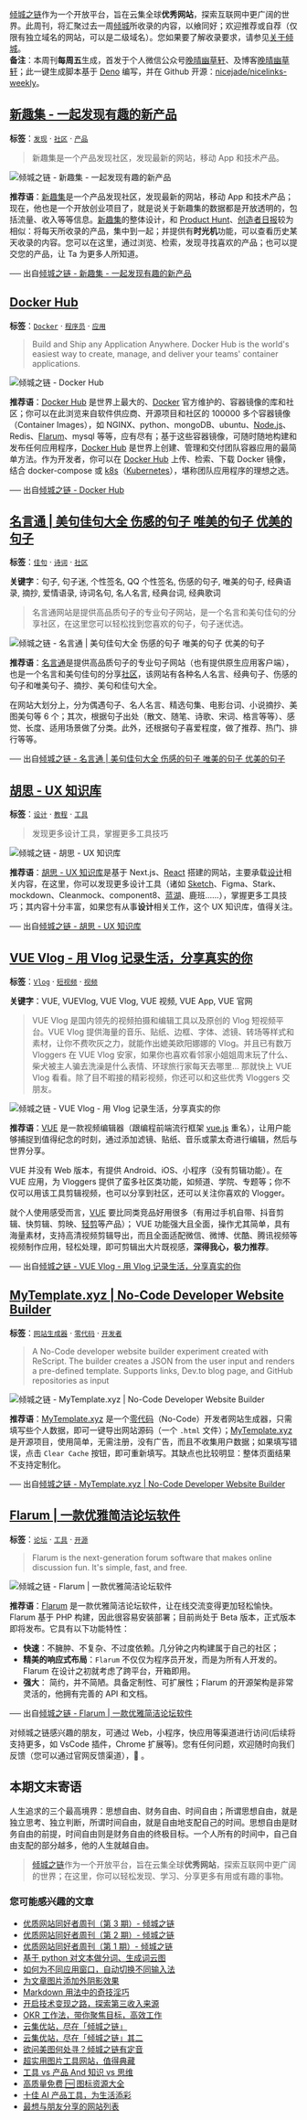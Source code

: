 [倾城之链](https://link.niceshare.site/)作为一个开放平台，旨在云集全球**优秀网站**，探索互联网中更广阔的世界。此周刊，将汇聚过去一周[倾城](https://site.lovejade.cn/?utm_source=weekly)所收录的内容，以飨同好；欢迎推荐或自荐（仅限有独立域名的网站，可以是二级域名）。您如果要了解收录要求，请参见[关于倾城](https://site.lovejade.cn/about?utm_source=weekly)。<br>
**备注**：本周刊**每周五**生成，首发于个人微信公众号[晚晴幽草轩](https://mp.weixin.qq.com/mp/appmsgalbum?__biz=MzI5MDIwMzM2Mg==&action=getalbum&album_id=1530765143352082433&scene=173&from_msgid=2650641087&from_itemidx=1&count=3#wechat_redirect)、及博客[晚晴幽草轩](https://www.jeffjade.com)；此一键生成脚本基于 [Deno](https://site.lovejade.cn/post/602d30aad099ff5688618591) 编写，并在 Github 开源：[nicejade/nicelinks-weekly](https://github.com/nicejade/nicelinks-weekly)。

## [新趣集 - 一起发现有趣的新产品](https://xinquji.com/?utm_source=nicelinks.site)

**标签**：[`发现`](https://site.lovejade.cn/tags/发现) · [`社区`](https://site.lovejade.cn/tags/社区) · [`产品`](https://site.lovejade.cn/tags/产品)

> 新趣集是一个产品发现社区，发现最新的网站，移动 App 和技术产品。

![倾城之链 - 新趣集 - 一起发现有趣的新产品](https://nicelinks.oss-cn-shenzhen.aliyuncs.com/xinquji.com.png?x-oss-process=style/png2jpg)

**推荐语**：[新趣集](https://xinquji.com/)是一个产品发现社区，发现最新的网站，移动 App 和技术产品；现在，他也是一个开放创业项目了，就是说关于新趣集的数据都是开放透明的，包括流量、收入等等信息。[新趣集](https://xinquji.com/)的整体设计，和 [Product Hunt](https://site.lovejade.cn/post/5f40d0bf15435e0906a0a26f)、[创造者日报](https://site.lovejade.cn/post/5db1d4aba7d64d01501bc72a)较为相似：将每天所收录的产品，集中到一起；并提供有**时光机**功能，可以查看历史某天收录的内容。您可以在这里，通过浏览、检索，发现寻找喜欢的产品；也可以提交您的产品，让 Ta 为更多人所知道。

── 出自[倾城之链 - 新趣集 - 一起发现有趣的新产品](https://site.lovejade.cn/post/604a16ec5f9af714fe21dcc8)

## [Docker Hub](https://hub.docker.com/?utm_source=nicelinks.site)

**标签**：[`Docker`](https://site.lovejade.cn/tags/Docker) · [`程序员`](https://site.lovejade.cn/tags/程序员) · [`应用`](https://site.lovejade.cn/tags/应用)

> Build and Ship any Application Anywhere. Docker Hub is the world's easiest way to create, manage, and deliver your teams' container applications.

![倾城之链 - Docker Hub](https://nicelinks.oss-cn-shenzhen.aliyuncs.com/hub.docker.com.png?x-oss-process=style/png2jpg)

**推荐语**：[Docker Hub](https://hub.docker.com/) 是世界上最大的、[Docker](https://site.lovejade.cn/post/5b7036890f8719053c094d68) 官方维护的、容器镜像的库和社区；你可以在此浏览来自软件供应商、开源项目和社区的 100000 多个容器镜像（Container Images），如 NGINX、python、mongoDB、ubuntu、[Node.js](https://site.lovejade.cn/post/603e39560c8e4b046a182003)、Redis、[Flarum](https://site.lovejade.cn/post/604795465f9af714fe21dcbc)、mysql 等等，应有尽有；基于这些容器镜像，可随时随地构建和发布任何应用程序，[Docker Hub](https://hub.docker.com/) 是世界上创建、管理和交付团队容器应用的最简单方法。作为开发者，你可以在 [Docker Hub](https://hub.docker.com/) 上传、检索、下载 Docker 镜像，结合 docker-compose 或 [k8s](https://site.lovejade.cn/post/5b2cad0a34c03342fda0f37e)（[Kubernetes](https://kubernetes.io/)），堪称团队应用程序的理想之选。

── 出自[倾城之链 - Docker Hub](https://site.lovejade.cn/post/6049dab45f9af714fe21dcc6)

## [名言通 | 美句佳句大全 伤感的句子 唯美的句子 优美的句子](https://www.mingyantong.com/?utm_source=nicelinks.site)

**标签**：[`佳句`](https://site.lovejade.cn/tags/佳句) · [`诗词`](https://site.lovejade.cn/tags/诗词) · [`社区`](https://site.lovejade.cn/tags/社区)

**关键字**：句子, 句子迷, 个性签名, QQ 个性签名, 伤感的句子, 唯美的句子, 经典语录, 摘抄, 爱情语录, 诗词名句, 名人名言, 经典台词, 经典歌词

> 名言通网站是提供高品质句子的专业句子网站，是一个名言和美句佳句的分享社区，在这里您可以轻松找到您喜欢的句子，句子迷优选。

![倾城之链 - 名言通 | 美句佳句大全 伤感的句子 唯美的句子 优美的句子](https://nicelinks.oss-cn-shenzhen.aliyuncs.com/www.mingyantong.com.png?x-oss-process=style/png2jpg)

**推荐语**：[名言通](https://www.mingyantong.com/)是提供高品质句子的专业句子网站（也有提供原生应用客户端），也是一个名言和美句佳句的分享[社区](https://site.lovejade.cn/tags/社区)，该网站有各种名人名言、经典句子、伤感的句子和唯美句子、摘抄、美句和佳句大全。

在网站大划分上，分为偶遇句子、名人名言、精选句集、电影台词、小说摘抄、美图美句等 6 个；其次，根据句子出处（散文、随笔、诗歌、宋词、格言等等）、感觉、长度、适用场景做了分类。此外，还根据句子喜爱程度，做了推荐、热门、排行等等。

── 出自[倾城之链 - 名言通 | 美句佳句大全 伤感的句子 唯美的句子 优美的句子](https://site.lovejade.cn/post/6049a4005f9af714fe21dcc4)

## [胡思 - UX 知识库](https://whose.design/?utm_source=nicelinks.site)

**标签**：[`设计`](https://site.lovejade.cn/tags/设计) · [`教程`](https://site.lovejade.cn/tags/教程) · [`工具`](https://site.lovejade.cn/tags/工具)

> 发现更多设计工具，掌握更多工具技巧

![倾城之链 - 胡思 - UX 知识库](https://nicelinks.oss-cn-shenzhen.aliyuncs.com/whose.design.png?x-oss-process=style/png2jpg)

**推荐语**：[胡思 - UX 知识库](https://whose.design/)是基于 Next.js、[React](https://site.lovejade.cn/post/5b1294b5e93ed2618cfac134) 搭建的网站，主要承载[设计](https://site.lovejade.cn/tags/设计)相关内容，在这里，你可以发现更多设计工具（诸如 [Sketch](https://site.lovejade.cn/post/5a954cd40b0590113aa144cd)、Figma、Stark、mockdown、Cleanmock、component8、[蓝湖](https://site.lovejade.cn/post/600e3d1d0c71de1fb957b64a)、鹿班......），掌握更多工具技巧；其内容十分丰富，如果您有从事**设计**相关工作，这个 UX 知识库，值得关注。

── 出自[倾城之链 - 胡思 - UX 知识库](https://site.lovejade.cn/post/60497e785f9af714fe21dcc2)

## [VUE Vlog - 用 Vlog 记录生活，分享真实的你](https://vuevideo.net/?utm_source=nicelinks.site)

**标签**：[`Vlog`](https://site.lovejade.cn/tags/Vlog) · [`短视频`](https://site.lovejade.cn/tags/短视频) · [`视频`](https://site.lovejade.cn/tags/视频)

**关键字**：VUE, VUEVlog, VUE Vlog, VUE 视频, VUE App, VUE 官网

> VUE Vlog 是国内领先的视频拍摄和编辑工具以及原创的 Vlog 短视频平台。VUE Vlog 提供海量的音乐、贴纸、边框、字体、滤镜、转场等样式和素材，让你不费吹灰之力，就能作出媲美欧阳娜娜的 Vlog。并且已有数万 Vloggers 在 VUE Vlog 安家，如果你也喜欢看邻家小姐姐周末玩了什么、柴犬被主人骗去洗澡是什么表情、环球旅行家每天去哪里… 那就快上 VUE Vlog 看看。除了目不暇接的精彩视频，你还可以和这些优秀 Vloggers 交朋友。

![倾城之链 - VUE Vlog - 用 Vlog 记录生活，分享真实的你](https://nicelinks.oss-cn-shenzhen.aliyuncs.com/vuevideo.net.png?x-oss-process=style/png2jpg)

**推荐语**：[VUE](https://vuevideo.net/) 是一款视频编辑器（跟编程前端流行框架 [vue.js](https://site.lovejade.cn/post/5b1a221c0526c920d6dfaada) 重名），让用户能够捕捉到值得纪念的时刻，通过添加滤镜、贴纸、音乐或蒙太奇进行编辑，然后与世界分享。

VUE 并没有 Web 版本，有提供 Android、iOS、小程序（没有剪辑功能）。在 VUE 应用，为 Vloggers 提供了蛮多社区类功能，如频道、学院、专题等；你不仅可以用该工具剪辑视频，也可以分享到社区，还可以关注你喜欢的 Vlogger。

就个人使用感受而言，[VUE](https://vuevideo.net/) 要比同类竞品好用很多（有用过手机自带、抖音剪辑、快剪辑、剪映、[轻剪](https://site.lovejade.cn/post/5f05efe82052901c2b15dea2)等产品）； VUE 功能强大且全面，操作尤其简单，具有海量素材，支持高清视频剪辑导出，而且全面适配微信、微博、优酷、腾讯视频等视频制作应用，轻松处理，即可剪辑出大片既视感，**深得我心，极力推荐**。

── 出自[倾城之链 - VUE Vlog - 用 Vlog 记录生活，分享真实的你](https://site.lovejade.cn/post/6048c67b5f9af714fe21dcc0)

## [MyTemplate.xyz | No-Code Developer Website Builder](https://mytemplate.xyz/?utm_source=nicelinks.site)

**标签**：[`网站生成器`](https://site.lovejade.cn/tags/网站生成器) · [`零代码`](https://site.lovejade.cn/tags/零代码) · [`开发者`](https://site.lovejade.cn/tags/开发者)

> A No-Code developer website builder experiment created with ReScript. The builder creates a JSON from the user input and renders a pre-defined template. Supports links, Dev.to blog page, and GitHub repositories as input

![倾城之链 - MyTemplate.xyz | No-Code Developer Website Builder](https://nicelinks.oss-cn-shenzhen.aliyuncs.com/mytemplate.xyz.png?x-oss-process=style/png2jpg)

**推荐语**：[MyTemplate.xyz](https://mytemplate.xyz/) 是一个[零代码](https://site.lovejade.cn/tags/零代码)（No-Code）开发者网站生成器，只需填写些个人数据，即可一键导出网站源码（一个 `.html` 文件）；[MyTemplate.xyz](https://mytemplate.xyz/) 是开源项目，使用简单，无需注册，没有广告，而且不收集用户数据；如果填写错误，点击 `Clear Cache` 按钮，即可重新填写。其缺点也比较明显：整体页面结果不支持定制化。

── 出自[倾城之链 - MyTemplate.xyz | No-Code Developer Website Builder](https://site.lovejade.cn/post/6048b7ea5f9af714fe21dcbe)

## [Flarum | 一款优雅简洁论坛软件](https://flarum.org/?utm_source=nicelinks.site)

**标签**：[`论坛`](https://site.lovejade.cn/tags/论坛) · [`工具`](https://site.lovejade.cn/tags/工具) · [`开源`](https://site.lovejade.cn/tags/开源)

> Flarum is the next-generation forum software that makes online discussion fun. It's simple, fast, and free.

![倾城之链 - Flarum | 一款优雅简洁论坛软件](https://nicelinks.oss-cn-shenzhen.aliyuncs.com/flarum.org.png?x-oss-process=style/png2jpg)

**推荐语**：[Flarum](https://flarum.org/) 是一款优雅简洁论坛软件，让在线交流变得更加轻松愉快。Flarum 基于 PHP 构建，因此很容易安装部署；目前尚处于 Beta 版本，正式版本即将发布。它具有以下功能特性：

- **快速**：不臃肿、不复杂、不过度依赖。几分钟之内构建属于自己的社区；
- **精美的响应式布局**：`Flarum` 不仅仅为程序员开发，而是为所有人开发的。Flarum 在设计之初就考虑了跨平台，开箱即用。
- **强大**： 简约，并不简陋。具备定制性、可扩展性；Flarum 的开源架构是非常灵活的，他拥有完善的 API 和文档。

── 出自[倾城之链 - Flarum | 一款优雅简洁论坛软件](https://site.lovejade.cn/post/604795465f9af714fe21dcbc)

对倾城之链感兴趣的朋友，可通过 Web，小程序，快应用等渠道进行访问(后续将支持更多，如 VsCode 插件，Chrome 扩展等)。您有任何问题，欢迎随时向我们反馈（您可以通过官网反馈渠道），🤲 。

## 本期文末寄语

人生追求的三个最高境界：思想自由、财务自由、时间自由；所谓思想自由，就是独立思考、独立判断，所谓时间自由，就是自由地支配自己的时间。思想自由是财务自由的前提，时间自由则是财务自由的终极目标。一个人所有的时间中，自己自由支配的部分越多，他的人生就越自由。

> [倾城之链](https://link.niceshare.site/)作为一个开放平台，旨在云集全球**优秀网站**，探索互联网中更广阔的世界；在这里，你可以轻松发现、学习、分享更多有用或有趣的事物。

### 您可能感兴趣的文章

- [优质网站同好者周刊（第 3 期）- 倾城之链](https://www.jeffjade.com/2021/03/04/186-nicelinks-weekly-003/)
- [优质网站同好者周刊（第 2 期）- 倾城之链](https://www.jeffjade.com/2021/02/25/183-nicelinks-weekly-002/)
- [优质网站同好者周刊（第 1 期）- 倾城之链](https://www.jeffjade.com/2021/02/19/182-nicelinks-weekly-001/)
- [基于 python 对文本做分词、生成词云图](https://www.jeffjade.com/2020/12/31/177-generating-word-cloud-based-on-python/)
- [如何为不同应用窗口，自动切换不同输入法](https://www.jeffjade.com/2020/12/06/176-how-to-auto-switch-between-different-input-methods-for-different-app/)
- [为文章图片添加外阴影效果](https://quickapp.lovejade.cn/how-to-add-shadow-effects-to-image/)
- [Markdown 用法中的奇技淫巧](https://quickapp.lovejade.cn/markdown-magic-tricks/)
- [开启技术变现之路，探索第三收入来源](https://www.jeffjade.com/2020/11/17/173-talk-about-nice-links/)
- [OKR 工作法，带你聚焦目标，高效工作](https://www.jeffjade.com/2020/10/12/172-okr-working-method-let-you-more-efficiently/)
- [云集优站，尽在「倾城之链」](https://www.jeffjade.com/2017/12/31/136-talk-about-nicelinks-site/)
- [云集优站，尽在「倾城之链」其二](https://www.jeffjade.com/2018/12/23/146-talk-about-nice-links/)
- [欲问美图何处寻？倾城之链有定音](https://www.jeffjade.com/2019/02/17/151-aweome-beautiful-picture-website-list/ "欲问美图何处寻？倾城之链有定音")
- [超实用图片工具网站，值得典藏](https://www.jeffjade.com/2020/07/27/165-aweome-picture-tool-website-list/)
- [工具 vs 产品 And 知识 vs 思维](https://www.jeffjade.com/2020/08/18/166-tools-vs-products-and-knowledge-vs-thinking/)
- [高质量免费 🆓 图标资源大全](https://www.jeffjade.com/2020/09/11/169-high-quality-free-icon-resource-collection/)
- [十佳 AI 产品工具，为生活添彩](https://www.jeffjade.com/2020/09/23/170-list-of-top-20-ai-product-tools/)
- [最想与朋友分享的网站列表](https://www.jeffjade.com/2020/09/01/168-list-of-websites-i-most-want-to-share-with-my-friends/)
